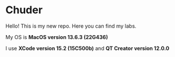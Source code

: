 # Chuder

Hello! This is my new repo. Here you can find my labs.

My OS is **MacOS version 13.6.3 (22G436)**

I use **XCode version 15.2 (15C500b)** and **QT Creator version 12.0.0**
